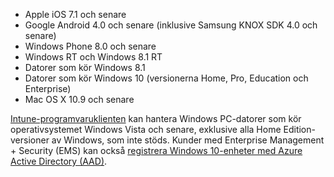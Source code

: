 
  - Apple iOS 7.1 och senare
  - Google Android 4.0 och senare (inklusive Samsung KNOX SDK 4.0 och senare)
  - Windows Phone 8.0 och senare
  - Windows RT och Windows 8.1 RT
  - Datorer som kör Windows 8.1
  - Datorer som kör Windows 10 (versionerna Home, Pro, Education och Enterprise)
  - Mac OS X 10.9 och senare

[Intune-programvaruklienten](/intune/deploy-use/manage-windows-pcs-with-microsoft-intune) kan hantera Windows PC-datorer som kör operativsystemet Windows Vista och senare, exklusive alla Home Edition-versioner av Windows, som inte stöds.  Kunder med Enterprise Management + Security (EMS) kan också [registrera Windows 10-enheter med Azure Active Directory (AAD)](set-up-windows-device-management-with-microsoft-intune.md#azure-active-directory-enrollment).


<!--HONumber=Sep16_HO2-->


